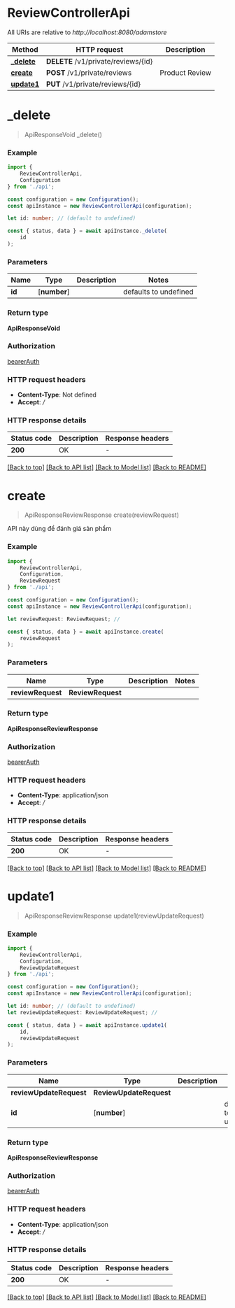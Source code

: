 # ReviewControllerApi

All URIs are relative to *http://localhost:8080/adamstore*

|Method | HTTP request | Description|
|------------- | ------------- | -------------|
|[**_delete**](#_delete) | **DELETE** /v1/private/reviews/{id} | |
|[**create**](#create) | **POST** /v1/private/reviews | Product Review|
|[**update1**](#update1) | **PUT** /v1/private/reviews/{id} | |

# **_delete**
> ApiResponseVoid _delete()


### Example

```typescript
import {
    ReviewControllerApi,
    Configuration
} from './api';

const configuration = new Configuration();
const apiInstance = new ReviewControllerApi(configuration);

let id: number; // (default to undefined)

const { status, data } = await apiInstance._delete(
    id
);
```

### Parameters

|Name | Type | Description  | Notes|
|------------- | ------------- | ------------- | -------------|
| **id** | [**number**] |  | defaults to undefined|


### Return type

**ApiResponseVoid**

### Authorization

[bearerAuth](../README.md#bearerAuth)

### HTTP request headers

 - **Content-Type**: Not defined
 - **Accept**: */*


### HTTP response details
| Status code | Description | Response headers |
|-------------|-------------|------------------|
|**200** | OK |  -  |

[[Back to top]](#) [[Back to API list]](../README.md#documentation-for-api-endpoints) [[Back to Model list]](../README.md#documentation-for-models) [[Back to README]](../README.md)

# **create**
> ApiResponseReviewResponse create(reviewRequest)

API này dùng để đánh giá sản phẩm

### Example

```typescript
import {
    ReviewControllerApi,
    Configuration,
    ReviewRequest
} from './api';

const configuration = new Configuration();
const apiInstance = new ReviewControllerApi(configuration);

let reviewRequest: ReviewRequest; //

const { status, data } = await apiInstance.create(
    reviewRequest
);
```

### Parameters

|Name | Type | Description  | Notes|
|------------- | ------------- | ------------- | -------------|
| **reviewRequest** | **ReviewRequest**|  | |


### Return type

**ApiResponseReviewResponse**

### Authorization

[bearerAuth](../README.md#bearerAuth)

### HTTP request headers

 - **Content-Type**: application/json
 - **Accept**: */*


### HTTP response details
| Status code | Description | Response headers |
|-------------|-------------|------------------|
|**200** | OK |  -  |

[[Back to top]](#) [[Back to API list]](../README.md#documentation-for-api-endpoints) [[Back to Model list]](../README.md#documentation-for-models) [[Back to README]](../README.md)

# **update1**
> ApiResponseReviewResponse update1(reviewUpdateRequest)


### Example

```typescript
import {
    ReviewControllerApi,
    Configuration,
    ReviewUpdateRequest
} from './api';

const configuration = new Configuration();
const apiInstance = new ReviewControllerApi(configuration);

let id: number; // (default to undefined)
let reviewUpdateRequest: ReviewUpdateRequest; //

const { status, data } = await apiInstance.update1(
    id,
    reviewUpdateRequest
);
```

### Parameters

|Name | Type | Description  | Notes|
|------------- | ------------- | ------------- | -------------|
| **reviewUpdateRequest** | **ReviewUpdateRequest**|  | |
| **id** | [**number**] |  | defaults to undefined|


### Return type

**ApiResponseReviewResponse**

### Authorization

[bearerAuth](../README.md#bearerAuth)

### HTTP request headers

 - **Content-Type**: application/json
 - **Accept**: */*


### HTTP response details
| Status code | Description | Response headers |
|-------------|-------------|------------------|
|**200** | OK |  -  |

[[Back to top]](#) [[Back to API list]](../README.md#documentation-for-api-endpoints) [[Back to Model list]](../README.md#documentation-for-models) [[Back to README]](../README.md)

